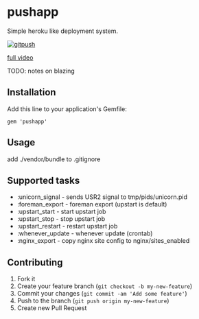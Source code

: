 # pushapp

Simple heroku like deployment system.

[![gitpush](https://f.cloud.github.com/assets/5250/523884/d78a70e0-c0e8-11e2-8569-09e00d48a693.gif)](http://player.vimeo.com/video/66528056)

[full video](http://player.vimeo.com/video/66528056)

TODO: notes on blazing

## Installation

Add this line to your application's Gemfile:

    gem 'pushapp'

## Usage

add ./vendor/bundle to .gitignore

## Supported tasks

 - :unicorn_signal - sends USR2 signal to tmp/pids/unicorn.pid
 - :foreman_export - foreman export (upstart is default)
 - :upstart_start - start upstart job
 - :upstart_stop - stop upstart job
 - :upstart_restart - restart upstart job
 - :whenever_update - whenever update (crontab)
 - :nginx_export - copy nginx site config to nginx/sites_enabled

## Contributing

1. Fork it
2. Create your feature branch (`git checkout -b my-new-feature`)
3. Commit your changes (`git commit -am 'Add some feature'`)
4. Push to the branch (`git push origin my-new-feature`)
5. Create new Pull Request
